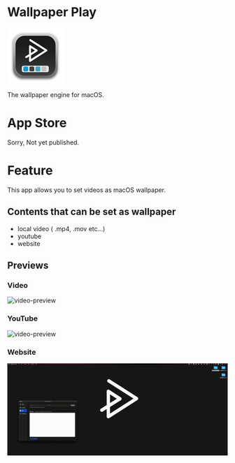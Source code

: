 # Wallpaper Play

![icon](previews/icon.png)

The wallpaper engine for macOS.

# App Store
Sorry, Not yet published.

# Feature

This app allows you to set videos as macOS wallpaper.

## Contents that can be set as wallpaper

- local video ( .mp4, .mov etc...)
- youtube
- website

## Previews
### Video
![video-preview](previews/localvideo-preview.gif)

### YouTube
![video-preview](previews/youtube-preview.gif)

### Website
![video-preview](previews/webpage-preview.gif)
